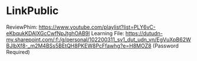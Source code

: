 # LinkPublic
ReviewPhim: https://www.youtube.com/playlist?list=PLY6vC-eKbqukKDAlXGcCwfNpJtghOAB9l
Learning File: https://dutudn-my.sharepoint.com/:f:/g/personal/102200311_sv1_dut_udn_vn/EgVuXpB62WBJlbXf8-_m2M4BSs5BEtQH8PKEW8PcFfawhg?e=H8MOZ8
(Password Required)
